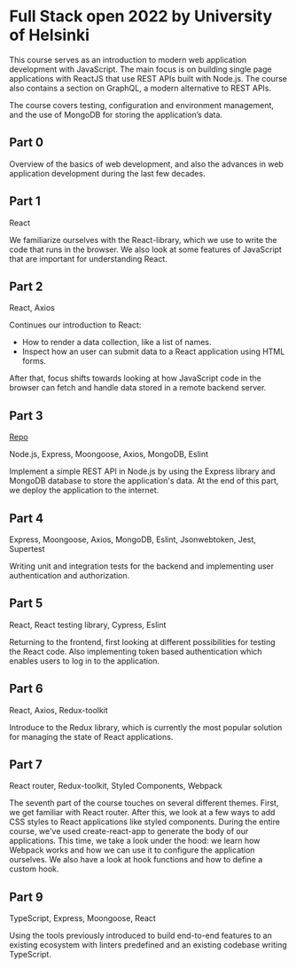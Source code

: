 # Full Stack open 2022 by University of Helsinki

This course serves as an introduction to modern web application development with JavaScript. The main focus is on building single page applications with ReactJS that use REST APIs built with Node.js. The course also contains a section on GraphQL, a modern alternative to REST APIs.

The course covers testing, configuration and environment management, and the use of MongoDB for storing the application’s data.

## Part 0
Overview of the basics of web development, and also the advances in web application development during the last few decades.

## Part 1

React

We familiarize ourselves with the React-library, which we use to write the code that runs in the browser. We also look at some features of JavaScript that are important for understanding React. 

## Part 2

React, Axios

Continues our introduction to React:
- How to render a data collection, like a list of names.
- Inspect how an user can submit data to a React application using HTML forms. 

After that, focus shifts towards looking at how JavaScript code in the browser can fetch and handle data stored in a remote backend server.

## Part 3
[Repo](https://github.com/joannabec/part3-phonebook-backend)

Node.js, Express, Moongoose, Axios, MongoDB, Eslint

Implement a simple REST API in Node.js by using the Express library and MongoDB database to store the application's data. At the end of this part, we deploy the application to the internet.

## Part 4

Express, Moongoose, Axios, MongoDB, Eslint, Jsonwebtoken, Jest, Supertest

Writing unit and integration tests for the backend and implementing user authentication and authorization.

## Part 5

React, React testing library, Cypress, Eslint

Returning to the frontend, first looking at different possibilities for testing the React code. Also implementing token based authentication which enables users to log in to the application.


## Part 6

React, Axios, Redux-toolkit

Introduce to the Redux library, which is currently the most popular solution for managing the state of React applications.


## Part 7
React router, Redux-toolkit, Styled Components, Webpack

The seventh part of the course touches on several different themes. First, we get familiar with React router. After this, we look at a few ways to add CSS styles to React applications like styled components. During the entire course, we've used create-react-app to generate the body of our applications. This time, we take a look under the hood: we learn how Webpack works and how we can use it to configure the application ourselves. We also have a look at hook functions and how to define a custom hook.

## Part 9

TypeScript, Express, Moongoose, React

Using the tools previously introduced to build end-to-end features to an existing ecosystem with linters predefined and an existing codebase writing TypeScript.
 